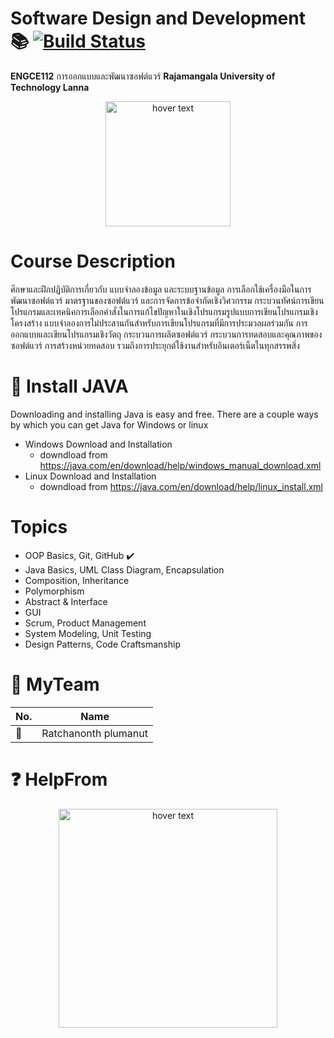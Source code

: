 # Software Design and Development :books: [![Build Status](https://travis-ci.org/{ORG-or-USERNAME}/{REPO-NAME}.png?branch=master)](https://travis-ci.org/{ORG-or-USERNAME}/{REPO-NAME})
__ENGCE112__ การออกแบบและพัฒนาซอฟต์แวร์ 
__Rajamangala University of Technology Lanna__
<p align="center">
  <img src="http://nidapoll.nida.ac.th/file_upload/poll/thumbnails/20160429062432.jpg" width="200" title="hover text">
  
</p>

# Course Description
  ศึกษาและฝึกปฏิบัติการเกี่ยวกับ แบบจำลองข้อมูล และระบบฐานข้อมูล การเลือกใช้เครื่องมือในการพัฒนาซอฟต์แวร์ มาตรฐานของซอฟต์แวร์ และการจัดการข้อจำกัดเชิงวิศวกรรม กระบวนทัศน์การเขียนโปรแกรมและเทคนิคการเลือกคำสั่งในการแก้ไขปัญหาในเชิงโปรแกรมรูปแบบการเขียนโปรแกรมเชิงโครงสร้าง แบบจำลองการไม่ประสานกันสำหรับการเขียนโปรแกรมที่มีการประมวลผลร่วมกัน การออกแบบและเขียนโปรแกรมเชิงวัตถุ กระบวนการผลิตซอฟต์แวร์ กระบวนการทดสอบและคุณภาพของซอฟต์แวร์ การสร้างหน่วยทดสอบ รวมถึงการประยุกต์ใช้งานสำหรับอินเตอร์เน็ตในทุกสรรพสิ่ง

# :electric_plug:	 Install JAVA
Downloading and installing Java is easy and free. There are a couple ways by which you can get Java for Windows or linux 
- Windows Download and Installation
  - downdload from https://java.com/en/download/help/windows_manual_download.xml
- Linux Download and Installation
  - downdload from https://java.com/en/download/help/linux_install.xml
  
# Topics
- OOP Basics, Git, GitHub :heavy_check_mark:
- Java Basics, UML Class Diagram, Encapsulation
- Composition, Inheritance
- Polymorphism
- Abstract & Interface
- GUI
- Scrum, Product Management
- System Modeling, Unit Testing
- Design Patterns, Code Craftsmanship

# :robot:	MyTeam

|   No.| Name               |
|------|--------------------|
|:gem: |Ratchanonth plumanut|

# :question:	HelpFrom
<p align="center">
  <img src="https://i.stack.imgur.com/h9beB.png" width="350" title="hover text">
</p>



